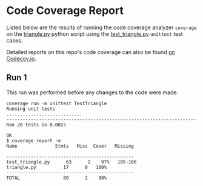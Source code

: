 # Code Coverage Report
Listed below are the results of running the code coverage analyzer `coverage` on the [triangle.py](../triangle.py) python script using the [test_triangle.py](../test_triangle.py) `unittest` test cases.

Detailed reports on this repo's code coverage can also be found [on Codecov.io](https://app.codecov.io/gh/vherzog/ssw567-hw2).

## Run 1
This run was performed before any changes to the code were made.
```
coverage run -m unittest TestTriangle
Running unit tests
............................
----------------------------------------------------------------------
Ran 28 tests in 0.002s

OK
$ coverage report -m
Name              Stmts   Miss  Cover   Missing

-----------------------------------------------
test_triangle.py      63      2    97%   105-106
triangle.py          17      0   100%
-----------------------------------------------
TOTAL                80      2    98%
```

